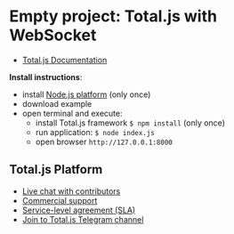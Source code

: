 # Empty project: Total.js with WebSocket

- [Total.js Documentation](https://docs.totaljs.com/total4/)

__Install instructions__:

- install [Node.js platform](https://nodejs.org) (only once)
- download example
- open terminal and execute:
	- install Total.js framework `$ npm install` (only once)
	- run application: `$ node index.js`
	- open browser `http://127.0.0.1:8000`

## Total.js Platform

- [Live chat with contributors](https://platform.totaljs.com?app=messenger)
- [Commercial support](https://www.totaljs.com/support/)
- [Service-level agreement (SLA)](https://www.totaljs.com/support/)
- [Join to Total.js Telegram channel](https://t.me/totaljs)